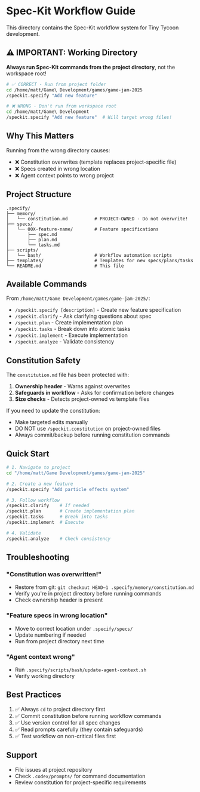 # Spec-Kit Workflow Guide

This directory contains the Spec-Kit workflow system for Tiny Tycoon development.

## ⚠️ IMPORTANT: Working Directory

**Always run Spec-Kit commands from the project directory**, not the workspace root!

```bash
# ✅ CORRECT - Run from project folder
cd /home/matt/Game\ Development/games/game-jam-2025
/speckit.specify "Add new feature"

# ❌ WRONG - Don't run from workspace root
cd /home/matt/Game\ Development
/speckit.specify "Add new feature"  # Will target wrong files!
```

## Why This Matters

Running from the wrong directory causes:
- ❌ Constitution overwrites (template replaces project-specific file)
- ❌ Specs created in wrong location
- ❌ Agent context points to wrong project

## Project Structure

```
.specify/
├── memory/
│   └── constitution.md          # PROJECT-OWNED - Do not overwrite!
├── specs/
│   └── 00X-feature-name/        # Feature specifications
│       ├── spec.md
│       ├── plan.md
│       └── tasks.md
├── scripts/
│   └── bash/                    # Workflow automation scripts
├── templates/                   # Templates for new specs/plans/tasks
└── README.md                    # This file
```

## Available Commands

From `/home/matt/Game Development/games/game-jam-2025/`:

- `/speckit.specify [description]` - Create new feature specification
- `/speckit.clarify` - Ask clarifying questions about spec
- `/speckit.plan` - Create implementation plan
- `/speckit.tasks` - Break down into atomic tasks
- `/speckit.implement` - Execute implementation
- `/speckit.analyze` - Validate consistency

## Constitution Safety

The `constitution.md` file has been protected with:

1. **Ownership header** - Warns against overwrites
2. **Safeguards in workflow** - Asks for confirmation before changes
3. **Size checks** - Detects project-owned vs template files

If you need to update the constitution:
- Make targeted edits manually
- DO NOT use `/speckit.constitution` on project-owned files
- Always commit/backup before running constitution commands

## Quick Start

```bash
# 1. Navigate to project
cd "/home/matt/Game Development/games/game-jam-2025"

# 2. Create a new feature
/speckit.specify "Add particle effects system"

# 3. Follow workflow
/speckit.clarify    # If needed
/speckit.plan       # Create implementation plan
/speckit.tasks      # Break into tasks
/speckit.implement  # Execute

# 4. Validate
/speckit.analyze    # Check consistency
```

## Troubleshooting

### "Constitution was overwritten!"
- Restore from git: `git checkout HEAD~1 .specify/memory/constitution.md`
- Verify you're in project directory before running commands
- Check ownership header is present

### "Feature specs in wrong location"
- Move to correct location under `.specify/specs/`
- Update numbering if needed
- Run from project directory next time

### "Agent context wrong"
- Run `.specify/scripts/bash/update-agent-context.sh`
- Verify working directory

## Best Practices

1. ✅ Always `cd` to project directory first
2. ✅ Commit constitution before running workflow commands
3. ✅ Use version control for all spec changes
4. ✅ Read prompts carefully (they contain safeguards)
5. ✅ Test workflow on non-critical files first

## Support

- File issues at project repository
- Check `.codex/prompts/` for command documentation
- Review constitution for project-specific requirements
